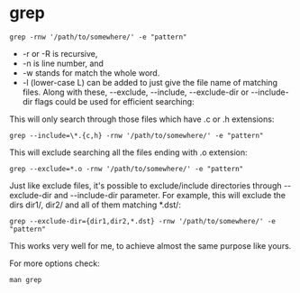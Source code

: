 # grep

```
grep -rnw '/path/to/somewhere/' -e "pattern"
```

- -r or -R is recursive,
- -n is line number, and
- -w stands for match the whole word.
- -l (lower-case L) can be added to just give the file name of matching files.
Along with these, --exclude, --include, --exclude-dir or --include-dir flags could be used for efficient searching:

This will only search through those files which have .c or .h extensions:
```
grep --include=\*.{c,h} -rnw '/path/to/somewhere/' -e "pattern"
```

This will exclude searching all the files ending with .o extension:
```
grep --exclude=*.o -rnw '/path/to/somewhere/' -e "pattern"
```

Just like exclude files, it's possible to exclude/include directories through --exclude-dir and --include-dir parameter. For example, this will exclude the dirs dir1/, dir2/ and all of them matching \*.dst/:

```
grep --exclude-dir={dir1,dir2,*.dst} -rnw '/path/to/somewhere/' -e "pattern"
```

This works very well for me, to achieve almost the same purpose like yours.

For more options check:
```
man grep
```
